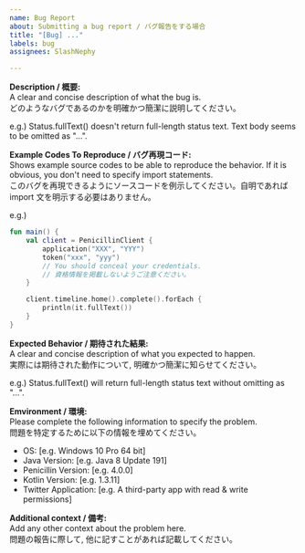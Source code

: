 ```yaml
---
name: Bug Report
about: Submitting a bug report / バグ報告をする場合
title: "[Bug] ..."
labels: bug
assignees: SlashNephy

---
```


**Description / 概要:**  
A clear and concise description of what the bug is.  
どのようなバグであるのかを明確かつ簡潔に説明してください。  

e.g.) Status.fullText() doesn't return full-length status text. Text body seems to be omitted as "...".

**Example Codes To Reproduce / バグ再現コード:**  
Shows example source codes to be able to reproduce the behavior. If it is obvious, you don't need to specify import statements.  
このバグを再現できるようにソースコードを例示してください。自明であれば import 文を明示する必要はありません。  

e.g.)
```kotlin
fun main() {
    val client = PenicillinClient {
        application("XXX", "YYY")
        token("xxx", "yyy")
        // You should conceal your credentials.
        // 資格情報を掲載しないようご注意ください。
    }

    client.timeline.home().complete().forEach {
        println(it.fullText())
    }
}
```

**Expected Behavior / 期待された結果:**  
A clear and concise description of what you expected to happen.  
実際には期待された動作について, 明確かつ簡潔に知らせてください。  

e.g.) Status.fullText() will return full-length status text without omitting as "...".

**Emvironment / 環境:**  
Please complete the following information to specify the problem.  
問題を特定するために以下の情報を埋めてください。  

 - OS: [e.g. Windows 10 Pro 64 bit]
 - Java Version: [e.g. Java 8 Update 191]
 - Penicillin Version: [e.g. 4.0.0]
 - Kotlin Version: [e.g. 1.3.11]
 - Twitter Application: [e.g. A third-party app with read & write permissions]

**Additional context / 備考:**  
Add any other context about the problem here.  
問題の報告に際して, 他に記すことがあれば記載してください。  
